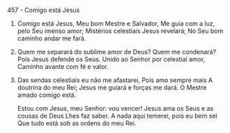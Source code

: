 457 - Comigo está Jesus

1. Comigo está Jesus,
   Meu bom Mestre e Salvador,
   Me guia com a luz, pelo Seu imenso amor;
   Mistérios celestiais Jesus revelará;
   No Seu bom caminho andar me fará.

2. Quem me separará do sublime amor de Deus?
   Quem me condenará?
   Pois Jesus defende os Seus.
   Unido ao Senhor por celestial amor,
   Caminho avante com fé e valor.

3. Das sendas celestiais eu não me afastarei,
   Pois amo sempre mais
   A doutrina do meu Rei;
   Jesus me guiará e forças me dará.
   O Mestre amado comigo está.

   Estou com Jesus, meu Senhor: vou vencer!
   Jesus ama os Seus e as cousas de Deus
   Lhes faz saber.
   A nada aqui temerei, pois eu bem sei
   Que tudo está sob as ordens do meu Rei.
